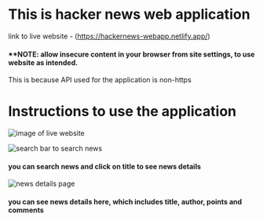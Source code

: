 # This is hacker news web application 

link to live website - (https://hackernews-webapp.netlify.app/)

#### **NOTE: allow insecure content in your browser from site settings, to use website as intended. 
This is because API used for the application is non-https 

# Instructions to use the application
![image of live website](https://i.imgur.com/pbDdMMt.png)

![search bar to search news](https://i.imgur.com/Y3RWdMD.png)
#### you can search news and click on title to see news details

![news details page](https://i.imgur.com/IBcp6As.png)
#### you can see news details here, which includes title, author, points and comments
